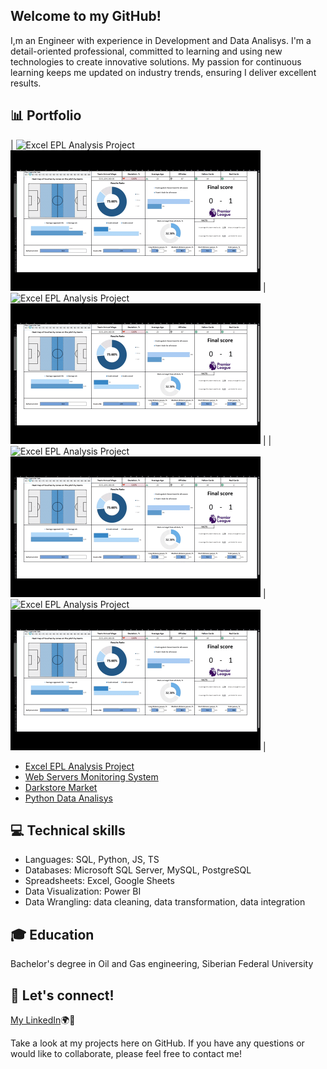 ## Welcome to my GitHub!  
I,m an Engineer with experience in Development and Data Analisys. I'm a detail-oriented professional, committed to learning and using new technologies to create innovative solutions. 
My passion for continuous learning keeps me updated on industry trends, ensuring I deliver excellent results.

## 📊 Portfolio

| ![Excel EPL Analysis Project](https://github.com/artemrudman/Excel_Project_Liverpool) <br> <img src="screenshots/DashBoard.gif" width="400"> | ![Excel EPL Analysis Project](https://github.com/artemrudman/Excel_Project_Liverpool) <br><img src="screenshots/DashBoard.gif" width="400"> |
| ![Excel EPL Analysis Project](https://github.com/artemrudman/Excel_Project_Liverpool) <br><img src="screenshots/DashBoard.gif" width="400">  | ![Excel EPL Analysis Project](https://github.com/artemrudman/Excel_Project_Liverpool) <br><img src="screenshots/DashBoard.gif" width="400">  |



- [Excel EPL Analysis Project](https://github.com/artemrudman/Excel_Project_Liverpool)
- [Web Servers Monitoring System](https://github.com/artemrudman/Webservers_Project/)
- [Darkstore Market](https://github.com/artemrudman/Darkstore_market)
- [Python Data Analisys]()
  
## 💻 Technical skills
- Languages: SQL, Python, JS, TS
- Databases: Microsoft SQL Server, MySQL, PostgreSQL
- Spreadsheets: Excel, Google Sheets
- Data Visualization: Power BI
- Data Wrangling: data cleaning, data transformation, data integration

## 🎓 Education
Bachelor's degree in Oil and Gas engineering, Siberian Federal University

## 📧 Let's connect!
[My LinkedIn](https://www.linkedin.com/in/artem-rudman/)🌍🚀

Take a look at my projects here on GitHub. If you have any questions or would like to collaborate, please feel free to contact me!
